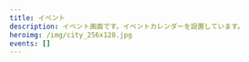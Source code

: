 ```yaml
---
title: イベント
description: イベント画面です。イベントカレンダーを設置しています。
heroimg: /img/city_256x128.jpg
events: []
---
```


<!--

基本的に記述は不要です。

記述すると、画面下部に表示されます

-->
